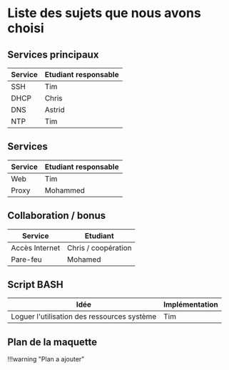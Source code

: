 # Liste des sujets que nous avons choisi

## Services principaux

| Service | Etudiant responsable |
| --- | --- |
| SSH | Tim |
| DHCP | Chris |
| DNS | Astrid |
| NTP | Tim |

## Services

|Service | Etudiant responsable |
| --- | --- |
| Web | Tim |
| Proxy | Mohammed |

## Collaboration / bonus

| Service | Etudiant |
| --- | --- |
| Accès Internet | Chris / coopération |
| Pare-feu | Mohamed |

## Script BASH

| Idée | Implémentation |
| --- | --- |
| Loguer l'utilisation des ressources système | Tim |

## Plan de la maquette

!!!warning "Plan a ajouter"
